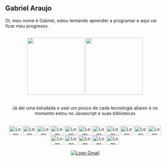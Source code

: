 ## Gabriel Araujo

Oi, meu nome é Gabriel, estou tentando aprender a programar e aqui vai ficar meu progresso.

##

<div align='center'>
  <img height='180em' src='https://github-readme-stats.vercel.app/api?username=gabrielaraujo3&count_private=true&include_all_commits=true&show_icons=true&border_radius=20&theme=tokyonight&bg_color=DEG,000000,434454&title_color=ffffff&text_color=ffffff&icon_color=ffffff'/>
  <img height='180em' src='https://github-readme-stats.vercel.app/api/top-langs?username=gabrielaraujo3&layout=compact&border_radius=20&theme=tokyonight&bg_color=DEG,434454,000000&title_color=ffffff&text_color=ffffff'/>

##

Já dei uma estudada e usei um pouco de cada tecnologia abaixo e no momento estou no Javascript e suas bibliotecas

</div>
<div align='center' style='display: inline_block'><br>
  <img align='center' alt='Logo Python' height='30' width='40' src='https://cdn.jsdelivr.net/gh/devicons/devicon/icons/python/python-original.svg'>
  <img align='center' alt='Logo Django' height='30' width='40' src='https://cdn.jsdelivr.net/gh/devicons/devicon/icons/django/django-plain.svg'>
  <img align='center' alt='Logo Numpy' height='30' width='40' src='https://cdn.jsdelivr.net/gh/devicons/devicon/icons/numpy/numpy-original.svg'>
  <img align='center' alt='Logo Pandas' height='30' width='40' src='https://cdn.jsdelivr.net/gh/devicons/devicon/icons/pandas/pandas-original.svg'>
  <img align='center' alt='Logo HTML5' height='30' width='40' src='https://cdn.jsdelivr.net/gh/devicons/devicon/icons/html5/html5-original.svg'>
  <img align='center' alt='Logo CSS3' height='30' width='40' src='https://cdn.jsdelivr.net/gh/devicons/devicon/icons/css3/css3-original.svg'>
  <img align='center' alt='Logo Sass' height='30' width='40' src='https://cdn.jsdelivr.net/gh/devicons/devicon/icons/sass/sass-original.svg'>
  <img align='center' alt='Logo Javascript' height='30' width='40' src='https://cdn.jsdelivr.net/gh/devicons/devicon/icons/javascript/javascript-original.svg'>
  <img align='center' alt='Logo Typescript' height='30' width='40' src='https://cdn.jsdelivr.net/gh/devicons/devicon/icons/typescript/typescript-original.svg'>
  <img align='center' alt='Logo React' height='30' width='40' src='https://cdn.jsdelivr.net/gh/devicons/devicon/icons/react/react-original.svg'>
  <img align='center' alt='Logo Nodejs' height='30' width='40' src='https://cdn.jsdelivr.net/gh/devicons/devicon/icons/nodejs/nodejs-original.svg'>
  <img align='center' alt='Logo Git' height='30' width='40' src='https://cdn.jsdelivr.net/gh/devicons/devicon/icons/git/git-original.svg'>
  <img align='center' alt='Logo Mysql' height='30' width='40' src='https://cdn.jsdelivr.net/gh/devicons/devicon/icons/mysql/mysql-original.svg'>
  <img align='center' alt='Logo Postgresql' height='30' width='40' src='https://cdn.jsdelivr.net/gh/devicons/devicon/icons/postgresql/postgresql-original.svg'>
  <img align='center' alt='Logo Sqlite' height='30' width='40' src='https://cdn.jsdelivr.net/gh/devicons/devicon/icons/sqlite/sqlite-original.svg'>
  <img align='center' alt='Logo Vscode' height='30' width='40' src='https://cdn.jsdelivr.net/gh/devicons/devicon/icons/vscode/vscode-original.svg'>
</div>

<div align='center'><br>
  <a href='mailto:araujog388@gmail.com'>
  <img align='center' alt='Logo Gmail' src='https://img.shields.io/badge/Gmail-D14836?style=for-the-badge&logo=gmail&logoColor=white'>
</div>


